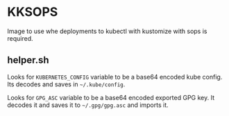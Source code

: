 # KKSOPS

Image to use whe deployments to kubectl with kustomize with sops is required.

## helper.sh

Looks for `KUBERNETES_CONFIG` variable to be a base64 encoded kube config.
Its decodes and saves in `~/.kube/config`.

Looks for `GPG_ASC` variable to be a base64 encoded exported GPG key. It decodes
it and saves it to  `~/.gpg/gpg.asc` and imports it.